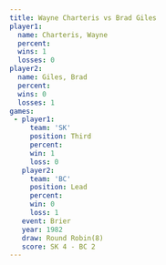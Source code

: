 ```yaml
---
title: Wayne Charteris vs Brad Giles
player1:                
  name: Charteris, Wayne
  percent:              
  wins: 1               
  losses: 0             
player2:                
  name: Giles, Brad     
  percent:              
  wins: 0               
  losses: 1             
games:
 - player1:         
     team: 'SK'     
     position: Third
     percent:       
     win: 1         
     loss: 0        
   player2:        
     team: 'BC'    
     position: Lead
     percent:      
     win: 0        
     loss: 1       
   event: Brier        
   year: 1982          
   draw: Round Robin(8)
   score: SK 4 - BC 2  
---
```

